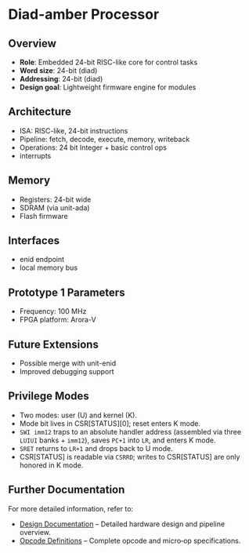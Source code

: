 # Diad-amber Processor

## Overview

- **Role**: Embedded 24-bit RISC-like core for control tasks
- **Word size**: 24-bit (diad)
- **Addressing**: 24-bit (diad)
- **Design goal**: Lightweight firmware engine for modules

## Architecture

- ISA: RISC-like, 24-bit instructions
- Pipeline: fetch, decode, execute, memory, writeback
- Operations: 24 bit Integer + basic control ops
- interrupts

## Memory

- Registers: 24-bit wide
- SDRAM (via unit-ada)
- Flash firmware

## Interfaces

- enid endpoint
- local memory bus

## Prototype 1 Parameters

- Frequency: 100 MHz
- FPGA platform: Arora-V

## Future Extensions

- Possible merge with unit-enid
- Improved debugging support

## Privilege Modes

- Two modes: user (U) and kernel (K).
- Mode bit lives in CSR[STATUS][0]; reset enters K mode.
- `SWI imm12` traps to an absolute handler address (assembled via three `LUIUI` banks + `imm12`), saves `PC+1` into `LR`, and enters K mode.
- `SRET` returns to `LR+1` and drops back to U mode.
- CSR[STATUS] is readable via `CSRRD`; writes to CSR[STATUS] are only honored in K mode.

## Further Documentation

For more detailed information, refer to:

- [Design Documentation](./design/design.md) – Detailed hardware design and pipeline overview.
- [Opcode Definitions](./design/opcode.md) – Complete opcode and micro‑op specifications.
